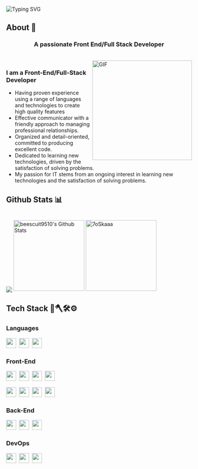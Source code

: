 ![Typing SVG](https://readme-typing-svg.herokuapp.com?font=Architects+Daughter&color=000000&size=30&lines=Hey!+It's+Bee!+👋🐝🇰🇷🙀🍕🌈✨;I'm+a+Front+End+Developer;I'm+a+Full+Stack+Developer)
## About 🐝

<h3 align="center">A passionate Front End/Full Stack Developer</h3>
<!-- <h4 align="center">with proven experience using a range of languages and technologies to create high quality features</h2> -->

<br>

<img align="right" margin-top="20px" height="270px" alt="GIF" src="https://cdn.dribbble.com/users/1059583/screenshots/4171367/coding-freak.gif" />

### I am a Front-End/Full-Stack Developer
- Having proven experience using a range of languages and technologies to create high quality features
- Effective communicator with a friendly approach to managing professional relationships.
- Organized and detail-oriented, committed to producing excellent code.
- Dedicated to learning new technologies, driven by the satisfaction of solving problems.
- My passion for IT stems from an ongoing interest in learning new technologies and the satisfaction of solving problems.




## Github Stats 📊

<br>
<img align="center" src="https://github-readme-streak-stats.herokuapp.com/?user=beescuit9510">
<img alt="beescuit9510's Github Stats" src="https://github-readme-stats.vercel.app/api?username=beescuit9510&show_icons=true&count_private=true" height="192px"/></a>
<img src="https://github-readme-stats.vercel.app/api/top-langs?username=beescuit9510&langs_count=10&show_icons=true&locale=en&layout=compact" alt="7oSkaaa" height="192px"/>



## Tech Stack 🔧🪓🛠️⚙️


### Languages
<p><img height="27rem" src="https://img.shields.io/badge/JavaScript-black?style=flat&logo=JavaScript&logoColor=F7DF1E"/>&nbsp;&nbsp;<img height="27rem"  src="https://img.shields.io/badge/TypeScript-3178C6?style=flat&logo=TypeScript&logoColor=white"/>&nbsp;&nbsp;<img height="27rem"  src="https://img.shields.io/badge/Java-blue?style=flat&logo=Java&logoColor=white"/></p>

### Front-End
<p><img height="27rem"  src="https://img.shields.io/badge/React-white?style=flat&logo=React&logoColor=61DAFB"/>&nbsp;&nbsp;<img height="27rem"  src="https://img.shields.io/badge/Redux-pink?style=flat&logo=Redux&logoColor=764ABC"/>&nbsp;&nbsp;<img height="27rem"  src="https://img.shields.io/badge/Recoil-white?style=flat&logo=Recoil&logoColor"/>&nbsp;&nbsp;<img height="27rem"  src="https://img.shields.io/badge/Next-white?style=flat&logo=nextdotjs&logoColor=black"/>
</p>
<p><img height="27rem"  src="https://img.shields.io/badge/HTML5-E34F26?style=flat&logo=html5&logoColor=white"/>&nbsp;&nbsp;<img height="27rem"  src="https://img.shields.io/badge/CSS3-1572B6?style=flat&logo=css3&logoColor=white"/>&nbsp;&nbsp;<img height="27rem"  src="https://img.shields.io/badge/Scss-green?style=flat&logo=Sass&logoColor=CC6699"/>&nbsp;&nbsp;<img height="27rem"  src="https://img.shields.io/badge/TailwindCSS-white?style=flat&logo=Tailwind-CSS&logoColor"/></p>

### Back-End
<p><img height="27rem"  src="https://img.shields.io/badge/Node.js-white?style=flat&logo=Node.js&logoColor=339933"/>&nbsp;&nbsp;<img height="27rem"  src="https://img.shields.io/badge/SpringBoot-white?style=flat&logo=SpringBoot&logoColor"/>&nbsp;&nbsp;<img height="27rem"  src="https://img.shields.io/badge/MySQL-white?style=flat&logo=MySQL&logoColor=4479A1"/></p>

### DevOps
<p><img height="27rem"  src="https://img.shields.io/badge/Git-white?style=flat&logo=Git&logoColor=F05032"/>&nbsp;&nbsp;<img height="27rem"  src="https://img.shields.io/badge/Docker-white?style=flat&logo=Docker&logoColor"/>&nbsp;&nbsp;<img height="27rem"  src="https://img.shields.io/badge/AWS-white?style=flat&logo=amazonaws&logoColor=339933"/>
</p>

<!-- 
- **LANGUAGES** :

![JavaScript](https://img.shields.io/badge/JavaScript-F7DF1E?style=for-the-badge&logo=javascript&logoColor=black)
![TypeScript](https://shields.io/badge/TypeScript-3178C6?logo=TypeScript&logoColor=FFF&style=for-the-badge)


- **SKILLS** :

![React](https://img.shields.io/badge/React-61DAFB?style=for-the-badge&logo=React&logoColor=black)
![Node.js](https://img.shields.io/badge/Node.js-339933?style=for-the-badge&logo=Node.js&logoColor=white)
![MySQL](https://img.shields.io/badge/MySQL-4479A1?style=for-the-badge&logo=MySQL&logoColor=white)
![Docker](https://img.shields.io/badge/Docker-2496ED?style=for-the-badge&logo=Docker&logoColor=white)
--!>

<!-- ![C#](https://img.shields.io/badge/c%23-%23239120.svg?style=for-the-badge&logo=c-sharp&logoColor=white)
![JAVA](https://img.shields.io/badge/java-007396?style=for-the-badge&logo=java&logoColor=white)
![Spring Boot](https://img.shields.io/badge/SpringBoot-6DB33F?style=for-the-badge&logo=SpringBoot&logoColor=white)
![C](https://img.shields.io/badge/C%20-%232370ED.svg?style=for-the-badge&logo=c&logoColor=white)
![Python](https://img.shields.io/badge/python-3670A0?style=for-the-badge&logo=python&logoColor=white)
![HTML5](https://img.shields.io/badge/html5-%23E34F26.svg?style=for-the-badge&logo=html5&logoColor=white)
![CSS3](https://img.shields.io/badge/css3-%231572B6.svg?style=for-the-badge&logo=css3&logoColor=white)
![JavaScript](https://img.shields.io/badge/javascript-%23323330.svg?style=for-the-badge&logo=javascript&logoColor=white)
![Shell Script](https://img.shields.io/badge/Python-3776AB?style=flat-square&logo=Python&logoColor=white) -->

<!-- - **Platforms**: -->
<!-- 
![Linux](https://img.shields.io/badge/Linux-FCC624?style=for-the-badge&logo=linux&logoColor=black)
![Windows](https://img.shields.io/badge/Windows-0078D6?style=for-the-badge&logo=windows&logoColor=white)
![Raspberry Pi](https://img.shields.io/badge/-RaspberryPi-C51A4A?style=for-the-badge&logo=Raspberry-Pi)
![Arduino](https://img.shields.io/badge/-Arduino-00979D?style=for-the-badge&logo=Arduino&logoColor=white)
 -->
